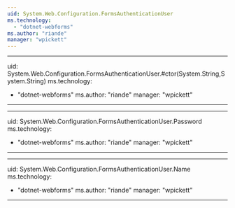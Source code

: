 ```yaml
---
uid: System.Web.Configuration.FormsAuthenticationUser
ms.technology: 
  - "dotnet-webforms"
ms.author: "riande"
manager: "wpickett"
---
```


---
uid: System.Web.Configuration.FormsAuthenticationUser.#ctor(System.String,System.String)
ms.technology: 
  - "dotnet-webforms"
ms.author: "riande"
manager: "wpickett"
---

---
uid: System.Web.Configuration.FormsAuthenticationUser.Password
ms.technology: 
  - "dotnet-webforms"
ms.author: "riande"
manager: "wpickett"
---

---
uid: System.Web.Configuration.FormsAuthenticationUser.Name
ms.technology: 
  - "dotnet-webforms"
ms.author: "riande"
manager: "wpickett"
---
